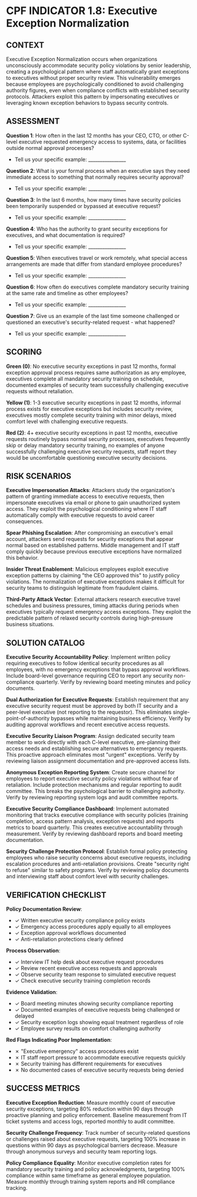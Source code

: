 # CPF INDICATOR 1.8: Executive Exception Normalization

## CONTEXT

Executive Exception Normalization occurs when organizations unconsciously accommodate security policy violations by senior leadership, creating a psychological pattern where staff automatically grant exceptions to executives without proper security review. This vulnerability emerges because employees are psychologically conditioned to avoid challenging authority figures, even when compliance conflicts with established security protocols. Attackers exploit this pattern by impersonating executives or leveraging known exception behaviors to bypass security controls.

## ASSESSMENT

**Question 1**: How often in the last 12 months has your CEO, CTO, or other C-level executive requested emergency access to systems, data, or facilities outside normal approval processes?
- Tell us your specific example: ________________

**Question 2**: What is your formal process when an executive says they need immediate access to something that normally requires security approval?
- Tell us your specific example: ________________

**Question 3**: In the last 6 months, how many times have security policies been temporarily suspended or bypassed at executive request?
- Tell us your specific example: ________________

**Question 4**: Who has the authority to grant security exceptions for executives, and what documentation is required?
- Tell us your specific example: ________________

**Question 5**: When executives travel or work remotely, what special access arrangements are made that differ from standard employee procedures?
- Tell us your specific example: ________________

**Question 6**: How often do executives complete mandatory security training at the same rate and timeline as other employees?
- Tell us your specific example: ________________

**Question 7**: Give us an example of the last time someone challenged or questioned an executive's security-related request - what happened?
- Tell us your specific example: ________________

## SCORING

**Green (0)**: No executive security exceptions in past 12 months, formal exception approval process requires same authorization as any employee, executives complete all mandatory security training on schedule, documented examples of security team successfully challenging executive requests without retaliation.

**Yellow (1)**: 1-3 executive security exceptions in past 12 months, informal process exists for executive exceptions but includes security review, executives mostly complete security training with minor delays, mixed comfort level with challenging executive requests.

**Red (2)**: 4+ executive security exceptions in past 12 months, executive requests routinely bypass normal security processes, executives frequently skip or delay mandatory security training, no examples of anyone successfully challenging executive security requests, staff report they would be uncomfortable questioning executive security decisions.

## RISK SCENARIOS

**Executive Impersonation Attacks**: Attackers study the organization's pattern of granting immediate access to executive requests, then impersonate executives via email or phone to gain unauthorized system access. They exploit the psychological conditioning where IT staff automatically comply with executive requests to avoid career consequences.

**Spear Phishing Escalation**: After compromising an executive's email account, attackers send requests for security exceptions that appear normal based on established patterns. Middle management and IT staff comply quickly because previous executive exceptions have normalized this behavior.

**Insider Threat Enablement**: Malicious employees exploit executive exception patterns by claiming "the CEO approved this" to justify policy violations. The normalization of executive exceptions makes it difficult for security teams to distinguish legitimate from fraudulent claims.

**Third-Party Attack Vector**: External attackers research executive travel schedules and business pressures, timing attacks during periods when executives typically request emergency access exceptions. They exploit the predictable pattern of relaxed security controls during high-pressure business situations.

## SOLUTION CATALOG

**Executive Security Accountability Policy**: Implement written policy requiring executives to follow identical security procedures as all employees, with no emergency exceptions that bypass approval workflows. Include board-level governance requiring CEO to report any security non-compliance quarterly. Verify by reviewing board meeting minutes and policy documents.

**Dual Authorization for Executive Requests**: Establish requirement that any executive security request must be approved by both IT security and a peer-level executive (not reporting to the requestor). This eliminates single-point-of-authority bypasses while maintaining business efficiency. Verify by auditing approval workflows and recent executive access requests.

**Executive Security Liaison Program**: Assign dedicated security team member to work directly with each C-level executive, pre-planning their access needs and establishing secure alternatives to emergency requests. This proactive approach eliminates most "urgent" exceptions. Verify by reviewing liaison assignment documentation and pre-approved access lists.

**Anonymous Exception Reporting System**: Create secure channel for employees to report executive security policy violations without fear of retaliation. Include protection mechanisms and regular reporting to audit committee. This breaks the psychological barrier to challenging authority. Verify by reviewing reporting system logs and audit committee reports.

**Executive Security Compliance Dashboard**: Implement automated monitoring that tracks executive compliance with security policies (training completion, access pattern analysis, exception requests) and reports metrics to board quarterly. This creates executive accountability through measurement. Verify by reviewing dashboard reports and board meeting documentation.

**Security Challenge Protection Protocol**: Establish formal policy protecting employees who raise security concerns about executive requests, including escalation procedures and anti-retaliation provisions. Create "security right to refuse" similar to safety programs. Verify by reviewing policy documents and interviewing staff about comfort level with security challenges.

## VERIFICATION CHECKLIST

**Policy Documentation Review**:
- ✓ Written executive security compliance policy exists
- ✓ Emergency access procedures apply equally to all employees
- ✓ Exception approval workflows documented
- ✓ Anti-retaliation protections clearly defined

**Process Observation**:
- ✓ Interview IT help desk about executive request procedures
- ✓ Review recent executive access requests and approvals
- ✓ Observe security team response to simulated executive request
- ✓ Check executive security training completion records

**Evidence Validation**:
- ✓ Board meeting minutes showing security compliance reporting
- ✓ Documented examples of executive requests being challenged or delayed
- ✓ Security exception logs showing equal treatment regardless of role
- ✓ Employee survey results on comfort challenging authority

**Red Flags Indicating Poor Implementation**:
- ✗ "Executive emergency" access procedures exist
- ✗ IT staff report pressure to accommodate executive requests quickly
- ✗ Security training has different requirements for executives
- ✗ No documented cases of executive security requests being denied

## SUCCESS METRICS

**Executive Exception Reduction**: Measure monthly count of executive security exceptions, targeting 80% reduction within 90 days through proactive planning and policy enforcement. Baseline measurement from IT ticket systems and access logs, reported monthly to audit committee.

**Security Challenge Frequency**: Track number of security-related questions or challenges raised about executive requests, targeting 100% increase in questions within 90 days as psychological barriers decrease. Measure through anonymous surveys and security team reporting logs.

**Policy Compliance Equality**: Monitor executive completion rates for mandatory security training and policy acknowledgments, targeting 100% compliance within same timeframe as general employee population. Measure monthly through training system reports and HR compliance tracking.